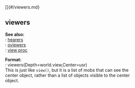 []{#/viewers.md}    
## viewers    
**See also:**    
:   [hearers](/proc/hearers)    
:   [oviewers](/proc/oviewers)    
:   [view proc](/proc/view)    
<!-- -->    
**Format:**    
:   viewers(Depth=world.view,Center=usr)    
This is just like `view()`, but it is a list of mobs that can see the    
center object, rather than a list of objects visible to the center    
object.  